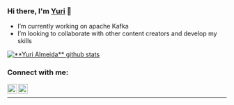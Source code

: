 ### Hi there, I'm [Yuri][pwebsite] 👋


- I’m currently working on apache Kafka
- I’m looking to collaborate with other content creators and develop my skills

<a href="https://github.com/Gurupreet">
 <img align="center" src="https://github-readme-stats.vercel.app/api?username=yuri-almeid&show_icons=true&theme=dark&line_height=18" alt="**Yuri Almeida** github stats"/>
</a>

### Connect with me:

[<img align="left" alt="codeSTACKr | LinkedIn" width="22px" src="https://cdn.jsdelivr.net/npm/simple-icons@v3/icons/linkedin.svg" />][linkedin]
[<img align="left" alt="codeSTACKr | Instagram" width="22px" src="https://cdn.jsdelivr.net/npm/simple-icons@v3/icons/instagram.svg" />][instagram]

<br />

---

[pwebsite]: https://www.yurialmeida.com/
[website]: https://github.com/yuri-almeid/Liberty-Clube
[instagram]: https://instagram.com/yuri.l.a
[linkedin]: https://www.linkedin.com/in/yuri-almeida-62bb8b14a/
